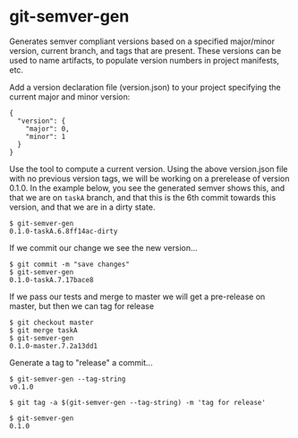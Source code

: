 # git-semver-gen
Generates semver compliant versions based on a specified major/minor version, current branch, and tags that are present. These versions can be used to name artifacts, to populate version numbers in project manifests, etc.

Add a version declaration file (version.json) to your project specifying the current major and minor version:
```
{
  "version": {
    "major": 0,
    "minor": 1
  }
}
```

Use the tool to compute a current version. Using the above version.json file with no previous version tags, we will be working on a prerelease of version 0.1.0. In the example below, you see the generated semver shows this, and that we are on `taskA` branch, and that this is the 6th commit towards this version, and that we are in a dirty state.
```
$ git-semver-gen
0.1.0-taskA.6.8ff14ac-dirty
```

If we commit our change we see the new version...
```
$ git commit -m "save changes"
$ git-semver-gen
0.1.0-taskA.7.17bace8
```

If we pass our tests and merge to master we will get a pre-release on master, but then we can tag for release
```
$ git checkout master
$ git merge taskA
$ git-semver-gen
0.1.0-master.7.2a13dd1
```

Generate a tag to "release" a commit...
```
$ git-semver-gen --tag-string
v0.1.0

$ git tag -a $(git-semver-gen --tag-string) -m 'tag for release'

$ git-semver-gen 
0.1.0
```
